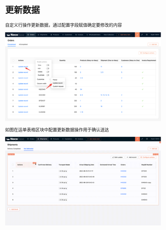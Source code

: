 # 更新数据

自定义行操作更新数据，通过配置字段赋值确定要修改的内容

![](./static/BoEEbVUptoQCXOxvFJTc0p8Vnlb.png)

如图在运单表格区块中配置更新数据操作用于确认送达

![](./static/RDaibir7Jo6NHzx4IuGcYiKLnGb.gif)
